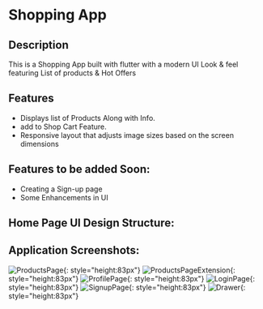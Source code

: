 # Shopping App

## Description
This is a Shopping App built with flutter with a modern UI Look & feel featuring List of products & Hot Offers 

## Features

- Displays list of Products Along with Info.
- add to Shop Cart Feature.
- Responsive layout that adjusts image sizes based on the screen dimensions

## Features to be added Soon:
- Creating a Sign-up page
- Some Enhancements in UI

## Home Page UI Design Structure:

## Application Screenshots: 
![ProductsPage](https://github.com/user-attachments/assets/c2cb11db-f4df-446e-9952-ab6f41167ccf){: style="height:83px"}
![ProductsPageExtension](https://github.com/user-attachments/assets/716746c4-68aa-4cc5-9c5d-48627fa046a2){: style="height:83px"}
![ProfilePage](https://github.com/user-attachments/assets/e2104884-7d78-44b9-9e95-3e790610b599){: style="height:83px"}
![LoginPage](https://github.com/user-attachments/assets/50f722f8-5e43-4a19-92d4-4446f1d1062e){: style="height:83px"}
![SignupPage](https://github.com/user-attachments/assets/38c11403-ea3a-406e-8e51-46f5e6b29c14){: style="height:83px"}
![Drawer](https://github.com/user-attachments/assets/954ee093-1de8-4515-81ab-8e6863bd000f){: style="height:83px"}
